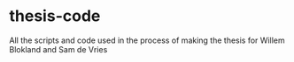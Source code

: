 # thesis-code
All the scripts and code used in the process of making the thesis for Willem Blokland and Sam de Vries
